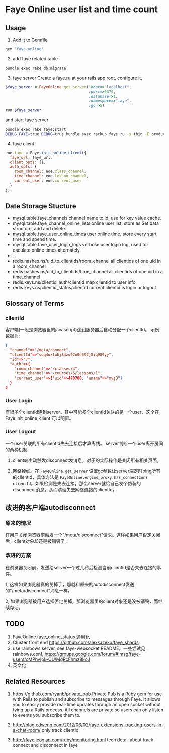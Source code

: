 Faye Online user list and time count
===========================================

Usage
-------------------------------------------
1.  Add it to Gemfile

```ruby
gem 'faye-online'
```

2. add faye related table

```zsh
bundle exec rake db:migrate
```

3.  faye server
Create a faye.ru at your rails app root, configure it,

```ruby
$faye_server = FayeOnline.get_server(:host=>"localhost",
                                     :port=>6379,
                                     :database=>1,
                                     :namespace=>"faye",
                                     :gc=>5)
run $faye_server
```

and start faye server

```sh
bundle exec rake faye:start
DEBUG_FAYE=true DEBUG=true bundle exec rackup faye.ru -s thin -E production -p 9292
```

4.  faye client

```javascript
eoe.faye = Faye.init_online_client({
  faye_url: faye_url,
  client_opts: {},
  auth_opts: {
    room_channel: eoe.class_channel,
    time_channel: eoe.lesson_channel,
    current_user: eoe.current_user
  }
});
```

Date Storage Stucture
-------------------------------------------
*   mysql.table.faye_channels channel name to id, use for key value cache.
*   mysql.table.faye_channel_online_lists online user list, store as Set data structure, add and delete.
*   mysql.table.faye_user_online_times user online time, store every start time and spend time.
*   mysql.table.faye_user_login_logs verbose user login log, used for caculate online times alternately.
*   .
*   redis.hashes.ns/uid_to_clientids/room_channel all clientids of one uid in a room_channel
*   redis.hashes.ns/uid_to_clientids/time_channel all clientids of one uid in a time_channel
*   redis.keys.ns/clientid_auth/clientid map clientid to user info
*   redis.keys.ns/clientid_status/clientid current clientid is login or logout


Glossary of Terms
-------------------------------------------
### clientId
客户端(一般是浏览器里的javascript)连到服务器后自动分配一个clientId。
示例数据为: 

```json
{
  "channel"=>"/meta/connect",
  "clientId"=>"sqq4oxlwhj84zw92n0e592j8iq989yy",
  "id"=>"7",
  "auth"=>{
    "room_channel"=>"/classes/4",
    "time_channel"=>"/courses/5/lessons/1",
    "current_user"=>{"uid"=>470700, "uname"=>"mvj3"}
  }
}
```

### User Login
有很多个clientId连到server。其中可能多个clientId关联的是一个user，这个在 Faye.init_online_client 可以配置。

### User Logout
一个user关联的所有clientId失去连接后才算离线。
server判断一个user离开房间的两种机制:

1. client端主动触发disconnect发消息，对于的实际操作是关闭所有相关页面。

2. 网络掉线。在 `FayeOnline.get_server` 设置gc参数让server端定时ping所有的clientId，具体方法是 `FayeOnline.engine_proxy.has_connection? clientId`。如果检测是失去连接，那么server就给自己发个伪装的disconnect消息，从而清理失去网络连接的clientId。


改进的客户端autodisconnect
-------------------------------------------
### 原来的情况
在用户关闭浏览器前触发一个"/meta/disconnect"请求。这样如果用户否定关闭后，client对象却还是被销毁了。

### 改进的方案
在浏览器关闭前，发送给server一个过几秒后检测当前clientId是否失去连接的事件。

1, 这样如果浏览器真的关掉了，那就和原来的autodisconnect发送的"/meta/disconnect"消息一样。

2, 如果浏览器被用户选择否定关掉，那浏览器里的client对象还是没被销毁，而继续存活。


TODO
-------------------------------------------
1. FayeOnline.faye_online_status 通用化
2. Cluster front end https://github.com/alexkazeko/faye_shards
3. use rainbows server, see faye-websocket README。一些尝试见rainbows.conf, https://groups.google.com/forum/#!msg/faye-users/cMPhvIpk-OU/MgRcFhmz8koJ
4. 英文化



Related Resources
-------------------------------------------
1. https://github.com/ryanb/private_pub Private Pub is a Ruby gem for use with Rails to publish and subscribe to messages through Faye. It allows you to easily provide real-time updates through an open socket without tying up a Rails process. All channels are private so users can only listen to events you subscribe them to.

2. http://blog.edweng.com/2012/06/02/faye-extensions-tracking-users-in-a-chat-room/ only track clientId

3. http://faye.jcoglan.com/ruby/monitoring.html  tech detail about track connect and disconnect in faye

